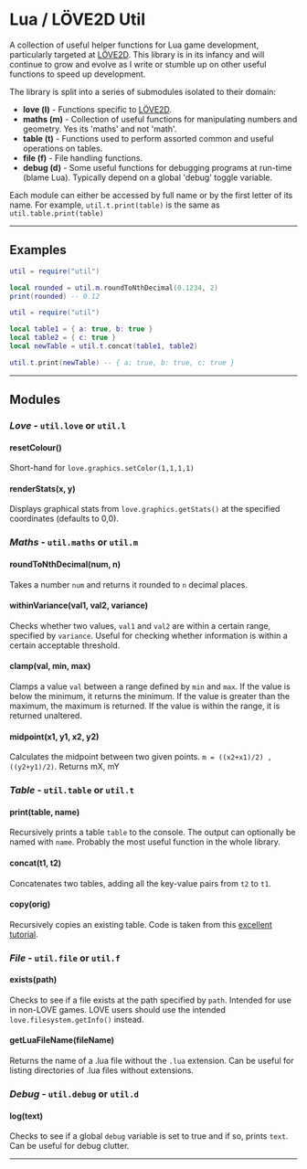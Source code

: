 # Lua / LÖVE2D Util

A collection of useful helper functions for Lua game development, particularly targeted at [LÖVE2D](https://love2d.org/). This library is in its infancy and will continue to grow and evolve as I write or stumble up on other useful functions to speed up development.

The library is split into a series of submodules isolated to their domain:

* **love (l)** - Functions specific to [LÖVE2D](https://love2d.org/).
* **maths (m)** - Collection of useful functions for manipulating numbers and geometry. Yes its 'maths' and not 'math'.
* **table (t)** - Functions used to perform assorted common and useful operations on tables.
* **file (f)** - File handling functions.
* **debug (d)** - Some useful functions for debugging programs at run-time (blame Lua). Typically depend on a global 'debug' toggle variable. 

Each module can either be accessed by full name or by the first letter of its name.
For example, `util.t.print(table)` is the same as `util.table.print(table)`

------------------------------
## Examples

```lua
util = require("util")

local rounded = util.m.roundToNthDecimal(0.1234, 2)
print(rounded) -- 0.12
```

```lua
util = require("util")

local table1 = { a: true, b: true }
local table2 = { c: true }
local newTable = util.t.concat(table1, table2)

util.t.print(newTable) -- { a: true, b: true, c: true }
```

------------------------------

## Modules

### ***Love*** - `util.love` or `util.l`

#### resetColour()

Short-hand for `love.graphics.setColor(1,1,1,1)`

#### renderStats(x, y)

Displays graphical stats from `love.graphics.getStats()` at the specified coordinates (defaults to 0,0).

### ***Maths*** - `util.maths` or `util.m`

#### roundToNthDecimal(num, n)

Takes a number `num` and returns it rounded to `n` decimal places.

#### withinVariance(val1, val2, variance)

Checks whether two values, `val1` and `val2` are within a certain range, specified by `variance`. Useful for checking whether information is within a certain acceptable threshold.

#### clamp(val, min, max)

Clamps a value `val` between a range defined by `min` and `max`. If the value is below the minimum, it returns the minimum. If the value is greater than the maximum, the maximum is returned. If the value is within the range, it is returned unaltered.

#### midpoint(x1, y1, x2, y2)

Calculates the midpoint between two given points. `m = ((x2+x1)/2) , ((y2+y1)/2)`. Returns mX, mY

### ***Table*** - `util.table` or `util.t`

#### print(table, name)

Recursively prints a table `table` to the console. The output can optionally be named with `name`.
Probably the most useful function in the whole library.

#### concat(t1, t2)

Concatenates two tables, adding all the key-value pairs from `t2` to `t1`.

#### copy(orig)

Recursively copies an existing table. Code is taken from this [excellent tutorial](https://www.youtube.com/watch?v=dZ_X0r-49cw#t=9m30s).

### ***File*** - `util.file` or `util.f`

#### exists(path)

Checks to see if a file exists at the path specified by `path`. Intended for use in non-LOVE games. LOVE users should use the intended `love.filesystem.getInfo()` instead.

#### getLuaFileName(fileName)

Returns the name of a .lua file without the `.lua` extension. Can be useful for listing directories of .lua files without extensions.

### ***Debug*** - `util.debug` or `util.d`

#### log(text)

Checks to see if a global `debug` variable is set to true and if so, prints `text`. Can be useful for debug clutter.

------------------------------

